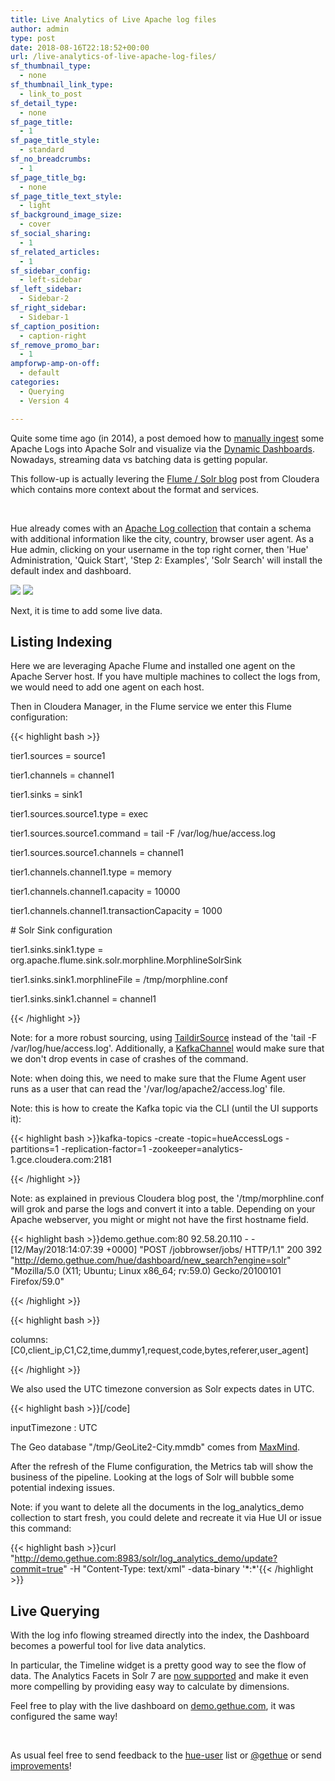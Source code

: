 ```yaml
---
title: Live Analytics of Live Apache log files
author: admin
type: post
date: 2018-08-16T22:18:52+00:00
url: /live-analytics-of-live-apache-log-files/
sf_thumbnail_type:
  - none
sf_thumbnail_link_type:
  - link_to_post
sf_detail_type:
  - none
sf_page_title:
  - 1
sf_page_title_style:
  - standard
sf_no_breadcrumbs:
  - 1
sf_page_title_bg:
  - none
sf_page_title_text_style:
  - light
sf_background_image_size:
  - cover
sf_social_sharing:
  - 1
sf_related_articles:
  - 1
sf_sidebar_config:
  - left-sidebar
sf_left_sidebar:
  - Sidebar-2
sf_right_sidebar:
  - Sidebar-1
sf_caption_position:
  - caption-right
sf_remove_promo_bar:
  - 1
ampforwp-amp-on-off:
  - default
categories:
  - Querying
  - Version 4

---
```

Quite some time ago (in 2014), a post demoed how to [manually ingest][1] some Apache Logs into Apache Solr and visualize via the [Dynamic Dashboards][2]. Nowadays, streaming data vs batching data is getting popular.

This follow-up is actually levering the [Flume / Solr blog][3] post from Cloudera which contains more context about the format and services.

&nbsp;

Hue already comes with an [Apache Log collection][1] that contain a schema with additional information like the city, country, browser user agent. As a Hue admin, clicking on your username in the top right corner, then 'Hue' Administration, 'Quick Start', 'Step 2: Examples', 'Solr Search' will install the default index and dashboard.

[<img class="aligncenter wp-image-5485" src="https://cdn.gethue.com/uploads/2018/08/demo_live_logs.png"/>][4] [<img class="aligncenter wp-image-5486" src="https://cdn.gethue.com/uploads/2018/08/flume_metrics.png"/>][5]

Next, it is time to add some live data.

## Listing Indexing

Here we are leveraging Apache Flume and installed one agent on the Apache Server host. If you have multiple machines to collect the logs from, we would need to add one agent on each host.

Then in Cloudera Manager, in the Flume service we enter this Flume configuration:

{{< highlight bash >}}

tier1.sources = source1

tier1.channels = channel1

tier1.sinks = sink1

tier1.sources.source1.type = exec

tier1.sources.source1.command = tail -F /var/log/hue/access.log

tier1.sources.source1.channels = channel1

tier1.channels.channel1.type = memory

tier1.channels.channel1.capacity = 10000

tier1.channels.channel1.transactionCapacity = 1000

\# Solr Sink configuration

tier1.sinks.sink1.type = org.apache.flume.sink.solr.morphline.MorphlineSolrSink

tier1.sinks.sink1.morphlineFile = /tmp/morphline.conf

tier1.sinks.sink1.channel = channel1

{{< /highlight >}}

Note: for a more robust sourcing, using [TaildirSource][6] instead of the 'tail -F /var/log/hue/access.log'. Additionally, a [KafkaChannel][7] would make sure that we don't drop events in case of crashes of the command.

Note: when doing this, we need to make sure that the Flume Agent user runs as a user that can read the '/var/log/apache2/access.log' file.

Note: this is how to create the Kafka topic via the CLI (until the UI supports it):

{{< highlight bash >}}kafka-topics -create -topic=hueAccessLogs -partitions=1 -replication-factor=1 -zookeeper=analytics-1.gce.cloudera.com:2181

{{< /highlight >}}

Note: as explained in previous Cloudera blog post, the '/tmp/morphline.conf will grok and parse the logs and convert it into a table. Depending on your Apache webserver, you might or might not have the first hostname field.

{{< highlight bash >}}demo.gethue.com:80 92.58.20.110 - - [12/May/2018:14:07:39 +0000] "POST /jobbrowser/jobs/ HTTP/1.1" 200 392 "http://demo.gethue.com/hue/dashboard/new_search?engine=solr" "Mozilla/5.0 (X11; Ubuntu; Linux x86_64; rv:59.0) Gecko/20100101 Firefox/59.0"

{{< /highlight >}}

{{< highlight bash >}}

columns: [C0,client_ip,C1,C2,time,dummy1,request,code,bytes,referer,user_agent]

{{< /highlight >}}

We also used the UTC timezone conversion as Solr expects dates in UTC.

{{< highlight bash >}}[/code]

inputTimezone : UTC

The Geo database "/tmp/GeoLite2-City.mmdb" comes from [MaxMind][8].

After the refresh of the Flume configuration, the Metrics tab will show the business of the pipeline. Looking at the logs of Solr will bubble some potential indexing issues.

Note: if you want to delete all the documents in the log_analytics_demo collection to start fresh, you could delete and recreate it via Hue UI or issue this command:

{{< highlight bash >}}curl "http://demo.gethue.com:8983/solr/log_analytics_demo/update?commit=true" -H "Content-Type: text/xml" -data-binary '<delete><query>\*:\*</query></delete>'{{< /highlight >}}

## Live Querying

With the log info flowing streamed directly into the index, the Dashboard becomes a powerful tool for live data analytics.

In particular, the Timeline widget is a pretty good way to see the flow of data. The Analytics Facets in Solr 7 are [now supported][9] and make it even more compelling by providing easy way to calculate by dimensions.

Feel free to play with the live dashboard on [demo.gethue.com][10], it was configured the same way!

&nbsp;

As usual feel free to send feedback to the [hue-user][11] list or [@gethue][12] or send [improvements][13]!

 [1]: https://gethue.com/analyse-apache-logs-and-build-your-own-web-analytics-dashboard-with-hadoop-and-solr/
 [2]: https://gethue.com/search-dashboards/
 [3]: https://blog.cloudera.com/blog/2015/02/how-to-do-real-time-log-analytics-with-apache-kafka-cloudera-search-and-hue/
 [4]: https://cdn.gethue.com/uploads/2018/08/demo_live_logs.png
 [5]: https://cdn.gethue.com/uploads/2018/08/flume_metrics.png
 [6]: http://flume.apache.org/FlumeUserGuide.html#taildir-source
 [7]: http://flume.apache.org/FlumeUserGuide.html#kafka-channel
 [8]: https://dev.maxmind.com/geoip/geoip2/geolite2/
 [9]: https://gethue.com/intuitively-discovering-and-exploring-a-wine-dataset-with-the-dynamic-dashboards/
 [10]: http://demo.gethue.com/hue/search/?collection=12
 [11]: http://groups.google.com/a/cloudera.org/group/hue-user
 [12]: https://twitter.com/gethue
 [13]: https://github.com/cloudera/hue
